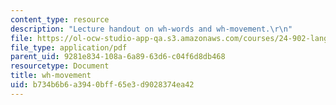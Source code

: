 ```yaml
---
content_type: resource
description: "Lecture handout on wh-words and wh-movement.\r\n"
file: https://ol-ocw-studio-app-qa.s3.amazonaws.com/courses/24-902-language-and-its-structure-ii-syntax-fall-2003/b734b6b6a3940bff65e3d9028374ea42_1117_handout_1.pdf
file_type: application/pdf
parent_uid: 9281e834-108a-6a89-63d6-c04f6d8db468
resourcetype: Document
title: wh-movement
uid: b734b6b6-a394-0bff-65e3-d9028374ea42
---
```

